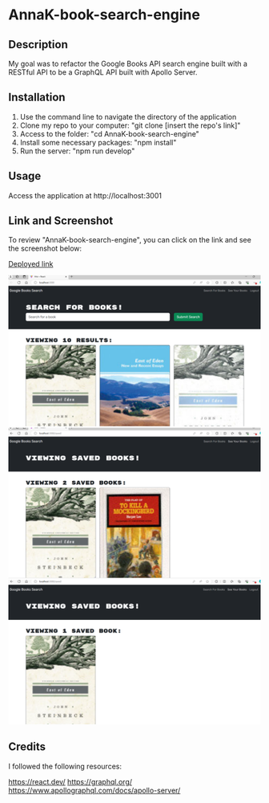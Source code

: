 # AnnaK-book-search-engine

## Description

My goal was to refactor the Google Books API search engine built with a RESTful API to be a GraphQL API built with Apollo Server.

## Installation

1. Use the command line to navigate the directory of the application
2. Clone my repo to your computer: "git clone [insert the repo's link]"
3. Access to the folder: "cd AnnaK-book-search-engine"
4. Install some necessary packages: "npm install"
5. Run the server: "npm run develop"

## Usage

Access the application at http://localhost:3001

## Link and Screenshot 

To review "AnnaK-book-search-engine", you can click on the link and see the screenshot below:

[Deployed link](https://annak-book-search-engine.onrender.com) 

![book-search_screenshot](./client/src/assets/book-search.png)
![saved-books_screenshot](./client/src/assets/saved-books.png)
![deleted-one-book_screenshot](./client/src/assets/deleted-one-book.png)

## Credits

I followed the following resources:

https://react.dev/
https://graphql.org/
https://www.apollographql.com/docs/apollo-server/
